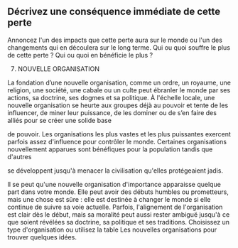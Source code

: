 ## Décrivez une conséquence immédiate de cette perte

Annoncez l'un des impacts que cette perte aura sur le
monde ou l'un des changements qui en découlera sur le
long terme. Qui ou quoi souffre le plus de cette perte ? Qui
ou quoi en bénéficie le plus ?

7. NOUVELLE ORGANISATION

La fondation d’une nouvelle organisation, comme un ordre,
un royaume, une religion, une société, une cabale ou un
culte peut ébranler le monde par ses actions, sa doctrine,
ses dogmes et sa politique. À l'échelle locale, une nouvelle
organisation se heurte aux groupes déjà au pouvoir et tente
de les influencer, de miner leur puissance, de les dominer
ou de s’en faire des alliés pour se créer une solide base

de pouvoir. Les organisations les plus vastes et les plus
puissantes exercent parfois assez d'influence pour contrôler
le monde. Certaines organisations nouvellement apparues
sont bénéfiques pour la population tandis que d'autres

se développent jusqu'à menacer la civilisation qu'elles
protégeaient jadis.

Il se peut qu'une nouvelle organisation d'importance
apparaisse quelque part dans votre monde. Elle peut avoir
des débuts humbles ou prometteurs, mais une chose est
sûre : elle est destinée à changer le monde si elle continue de
suivre sa voie actuelle. Parfois, l'alignement de l'organisation
est clair dès le début, mais sa moralité peut aussi rester
ambiguë jusqu'à ce que soient révélées sa doctrine, sa
politique et ses traditions. Choisissez un type d'organisation
ou utilisez la table Les nouvelles organisations pour trouver
quelques idées.
